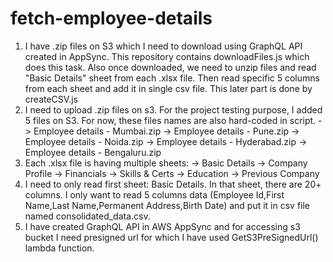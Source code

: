 # fetch-employee-details
1. I have .zip files on S3 which I need to download using GraphQL API created in AppSync. This repository contains downloadFiles.js which does this task. Also once downloaded, we need to unzip files and read "Basic Details" sheet from each .xlsx file. Then read specific 5 columns from each sheet and add it in single csv file. This later part is done by createCSV.js
2. I need to upload .zip files on s3. For the project testing purpose, I added 5 files on S3. For now, these files names are also hard-coded in script.
  -> Employee details - Mumbai.zip
  -> Employee details - Pune.zip
  -> Employee details - Noida.zip
  -> Employee details - Hyderabad.zip
  -> Employee details - Bengaluru.zip
3. Each .xlsx file is having multiple sheets:
  -> Basic Details
  -> Company Profile
  -> Financials
  -> Skills & Certs
  -> Education
  -> Previous Company
4. I need to only read first sheet: Basic Details. In that sheet, there are 20+ columns. I only want to read 5 columns data (Employee Id,First Name,Last Name,Permanent Address,Birth Date) and put it in csv file named consolidated_data.csv.
5. I have created GraphQL API in AWS AppSync and for accessing s3 bucket I need presigned url for which I have used GetS3PreSignedUrl() lambda function. 

